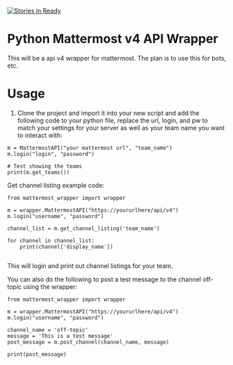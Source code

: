 [![Stories in Ready](https://badge.waffle.io/btotharye/mattermost_wrapper.png?label=ready&title=Ready)](https://waffle.io/btotharye/mattermost_wrapper?utm_source=badge)
# Python Mattermost v4 API Wrapper
This will be a api v4 wrapper for mattermost.  The plan is to use this for bots, etc.

# Usage
1. Clone the project and import it into your new script and add the following code to your python file, replace the url, login, and pw to match your settings for your server as well as your team name you want to interact with:

```
m = MattermostAPI("your mattermost url", "team_name")
m.login("login", "password")

# Test showing the teams
print(m.get_teams())
```

Get channel listing example code:

```
from mattermost_wrapper import wrapper

m = wrapper.MattermostAPI("https://yoururlhere/api/v4")
m.login("username", "password")

channel_list = m.get_channel_listing('team_name')

for channel in channel_list:
    print(channel['display_name'])
    
```

This will login and print out channel listings for your team.

You can also do the following to post a test message to the channel off-topic using the wrapper:
```
from mattermost_wrapper import wrapper

m = wrapper.MattermostAPI("https://yoururlhere/api/v4")
m.login("username", "password")

channel_name = 'off-topic'
message = 'This is a test message'
post_message = m.post_channel(channel_name, message)

print(post_message)
```


